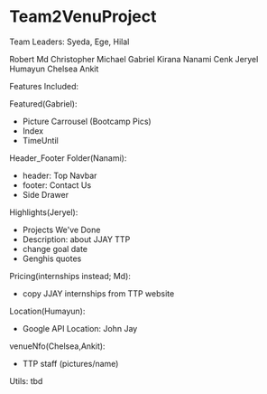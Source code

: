 # Team2VenuProject

Team Leaders: Syeda, Ege, Hilal

Robert
Md
Christopher
Michael
Gabriel
Kirana
Nanami
Cenk
Jeryel
Humayun
Chelsea
Ankit


Features Included:

Featured(Gabriel):
- Picture Carrousel (Bootcamp Pics)
- Index
- TimeUntil



Header_Footer Folder(Nanami):
- header: Top Navbar 
- footer: Contact Us 
- Side Drawer

Highlights(Jeryel):
- Projects We've Done
- Description: about JJAY TTP 
- change goal date
- Genghis quotes

Pricing(internships instead; Md):
- copy JJAY internships from TTP website

Location(Humayun):
- Google API Location: John Jay 

venueNfo(Chelsea,Ankit):
- TTP staff (pictures/name)

Utils: tbd
